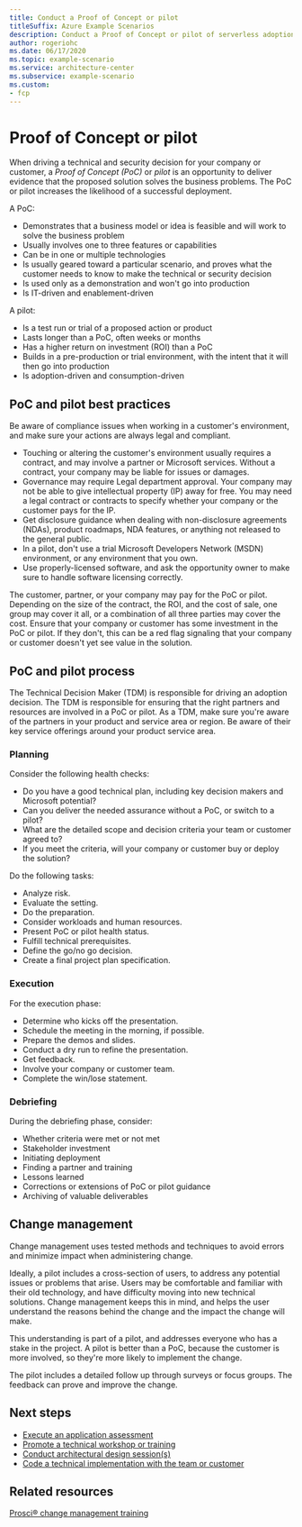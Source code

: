 ```yaml
---
title: Conduct a Proof of Concept or pilot
titleSuffix: Azure Example Scenarios
description: Conduct a Proof of Concept or pilot of serverless adoption with Azure Functions.
author: rogeriohc
ms.date: 06/17/2020
ms.topic: example-scenario
ms.service: architecture-center
ms.subservice: example-scenario
ms.custom:
- fcp
---
```

# Proof of Concept or pilot

When driving a technical and security decision for your company or customer, a *Proof of Concept (PoC)* or *pilot* is an opportunity to deliver evidence that the proposed solution solves the business problems. The PoC or pilot increases the likelihood of a successful deployment.

A PoC:
- Demonstrates that a business model or idea is feasible and will work to solve the business problem
- Usually involves one to three features or capabilities
- Can be in one or multiple technologies
- Is usually geared toward a particular scenario, and proves what the customer needs to know to make the technical or security decision
- Is used only as a demonstration and won't go into production
- Is IT-driven and enablement-driven

A pilot:
- Is a test run or trial of a proposed action or product
- Lasts longer than a PoC, often weeks or months
- Has a higher return on investment (ROI) than a PoC
- Builds in a pre-production or trial environment, with the intent that it will then go into production
- Is adoption-driven and consumption-driven

## PoC and pilot best practices

Be aware of compliance issues when working in a customer's environment, and make sure your actions are always legal and compliant.
- Touching or altering the customer's environment usually requires a contract, and may involve a partner or Microsoft services. Without a contract, your company may be liable for issues or damages.
- Governance may require Legal department approval. Your company may not be able to give intellectual property (IP) away for free. You may need a legal contract or contracts to specify whether your company or the customer pays for the IP.
- Get disclosure guidance when dealing with non-disclosure agreements (NDAs), product roadmaps, NDA features, or anything not released to the general public.
- In a pilot, don't use a trial Microsoft Developers Network (MSDN) environment, or any environment that you own.
- Use properly-licensed software, and ask the opportunity owner to make sure to handle software licensing correctly.

The customer, partner, or your company may pay for the PoC or pilot. Depending on the size of the contract, the ROI, and the cost of sale, one group may cover it all, or a combination of all three parties may cover the cost. Ensure that your company or customer has some investment in the PoC or pilot. If they don't, this can be a red flag signaling that your company or customer doesn't yet see value in the solution.

## PoC and pilot process
The Technical Decision Maker (TDM) is responsible for driving an adoption decision. The TDM is responsible for ensuring that the right partners and resources are involved in a PoC or pilot. As a TDM, make sure you're aware of the partners in your product and service area or region. Be aware of their key service offerings around your product service area.

### Planning
Consider the following health checks:
- Do you have a good technical plan, including key decision makers and Microsoft potential?
- Can you deliver the needed assurance without a PoC, or switch to a pilot?
- What are the detailed scope and decision criteria your team or customer agreed to?
- If you meet the criteria, will your company or customer buy or deploy the solution?

Do the following tasks:
- Analyze risk.
- Evaluate the setting.
- Do the preparation.
- Consider workloads and human resources.
- Present PoC or pilot health status.
- Fulfill technical prerequisites.
- Define the go/no go decision.
- Create a final project plan specification.

### Execution
For the execution phase:
- Determine who kicks off the presentation.
- Schedule the meeting in the morning, if possible.
- Prepare the demos and slides.
- Conduct a dry run to refine the presentation.
- Get feedback.
- Involve your company or customer team.
- Complete the win/lose statement.

### Debriefing
During the debriefing phase, consider:
- Whether criteria were met or not met
- Stakeholder investment
- Initiating deployment
- Finding a partner and training
- Lessons learned
- Corrections or extensions of PoC or pilot guidance
- Archiving of valuable deliverables

## Change management
Change management uses tested methods and techniques to avoid errors and minimize impact when administering change.

Ideally, a pilot includes a cross-section of users, to address any potential issues or problems that arise. Users may be comfortable and familiar with their old technology, and have difficulty moving into new technical solutions. Change management keeps this in mind, and helps the user understand the reasons behind the change and the impact the change will make.

This understanding is part of a pilot, and addresses everyone who has a stake in the project.  A pilot is better than a PoC, because the customer is more involved, so they're more likely to implement the change.

The pilot includes a detailed follow up through surveys or focus groups. The feedback can prove and improve the change.

## Next steps

- [Execute an application assessment](application-assessment.md)
- [Promote a technical workshop or training](technical-training.md)
- [Conduct architectural design session(s)](ads.md)
- [Code a technical implementation with the team or customer](code-with.md)

## Related resources
[Prosci® change management training](https://www.prosci.com/solutions/training-programs/virtual-change-management-certification-program)

